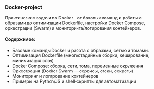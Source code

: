 ### Docker-project

Практические задачи по Docker - от базовых команд и работы с образами до оптимизации Dockerfile, настройки Docker Compose, оркестрации (Swarm) и мониторинга/логирования контейнеров.

#### Содержимое:

* Базовые команды Docker и работа с образами, сетью и томами.
* Оптимизация Dockerfile (многостадийные сборки, кеширование, минимизация слоя)
* Docker Compose: сборка, сети, тома, переменные окружения
* Оркестрация (Docker Swarm — сервисы, стеки, секреты)
* Мониторинг и логирование контейнеров
* Примеры на Python/JS и shell-скрипты для автоматизации
